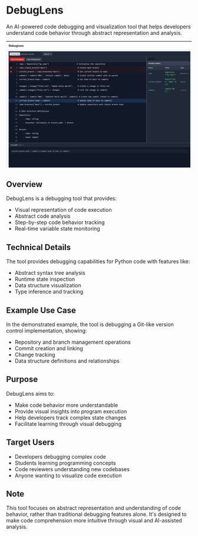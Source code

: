# DebugLens

An AI-powered code debugging and visualization tool that helps developers understand code behavior through abstract representation and analysis.

![Overview Diagram](./docs/images/DebugLens-Overview.png)

## Overview

DebugLens is a debugging tool that provides:

- Visual representation of code execution
- Abstract code analysis
- Step-by-step code behavior tracking
- Real-time variable state monitoring

## Technical Details

The tool provides debugging capabilities for Python code with features like:

- Abstract syntax tree analysis
- Runtime state inspection
- Data structure visualization
- Type inference and tracking

## Example Use Case

In the demonstrated example, the tool is debugging a Git-like version control implementation, showing:

- Repository and branch management operations
- Commit creation and linking
- Change tracking
- Data structure definitions and relationships

## Purpose

DebugLens aims to:

- Make code behavior more understandable
- Provide visual insights into program execution
- Help developers track complex state changes
- Facilitate learning through visual debugging

## Target Users

- Developers debugging complex code
- Students learning programming concepts
- Code reviewers understanding new codebases
- Anyone wanting to visualize code execution

## Note

This tool focuses on abstract representation and understanding of code behavior, rather than traditional debugging features alone. It's designed to make code comprehension more intuitive through visual and AI-assisted analysis.

